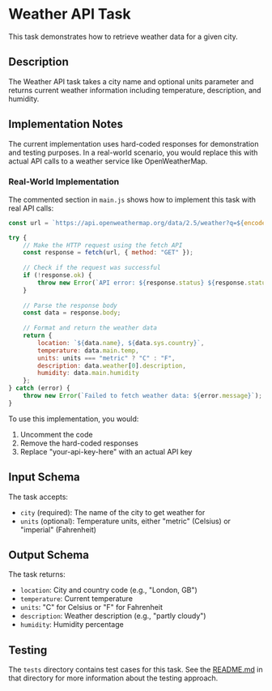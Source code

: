 # Weather API Task

This task demonstrates how to retrieve weather data for a given city.

## Description

The Weather API task takes a city name and optional units parameter and returns current weather information including temperature, description, and humidity.

## Implementation Notes

The current implementation uses hard-coded responses for demonstration and testing purposes. In a real-world scenario, you would replace this with actual API calls to a weather service like OpenWeatherMap.

### Real-World Implementation

The commented section in `main.js` shows how to implement this task with real API calls:

```javascript
const url = `https://api.openweathermap.org/data/2.5/weather?q=${encodeURIComponent(city)}&units=${units}&appid=${API_KEY}`;

try {
    // Make the HTTP request using the fetch API
    const response = fetch(url, { method: "GET" });
    
    // Check if the request was successful
    if (!response.ok) {
        throw new Error(`API error: ${response.status} ${response.statusText}`);
    }
    
    // Parse the response body
    const data = response.body;
    
    // Format and return the weather data
    return {
        location: `${data.name}, ${data.sys.country}`,
        temperature: data.main.temp,
        units: units === "metric" ? "C" : "F",
        description: data.weather[0].description,
        humidity: data.main.humidity
    };
} catch (error) {
    throw new Error(`Failed to fetch weather data: ${error.message}`);
}
```

To use this implementation, you would:
1. Uncomment the code
2. Remove the hard-coded responses
3. Replace "your-api-key-here" with an actual API key

## Input Schema

The task accepts:
- `city` (required): The name of the city to get weather for
- `units` (optional): Temperature units, either "metric" (Celsius) or "imperial" (Fahrenheit)

## Output Schema

The task returns:
- `location`: City and country code (e.g., "London, GB")
- `temperature`: Current temperature
- `units`: "C" for Celsius or "F" for Fahrenheit
- `description`: Weather description (e.g., "partly cloudy")
- `humidity`: Humidity percentage

## Testing

The `tests` directory contains test cases for this task. See the [README.md](tests/README.md) in that directory for more information about the testing approach.